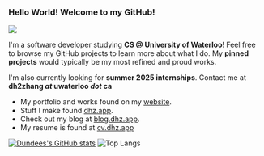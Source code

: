 ### Hello World! Welcome to my GitHub!
![](https://komarev.com/ghpvc/?username=dundeezhang)

I'm a software developer studying **CS @ University of Waterloo**! Feel free to browse my GitHub projects to learn more about what I do. My **pinned projects** would typically be my most refined and proud works.

I'm also currently looking for **summer 2025 internships**. Contact me at **dh2zhang _at_ uwaterloo _dot_ ca**

- My portfolio and works found on my [website](https://dundeezhang.com).
- Stuff I make found [dhz.app](https://dhz.app).
- Check out my blog at [blog.dhz.app](https://blog.dhz.app).
- My resume is found at [cv.dhz.app](https://cv.dhz.app)

[![Dundees's GitHub stats](https://github-readme-stats.vercel.app/api?username=dundeezhang&show_icons=true)](https://github.com/dundeezhang/github-readme-stats) ![Top Langs](https://github-readme-stats.vercel.app/api/top-langs/?username=dundeezhang&show_icons=true&layout=donut)
